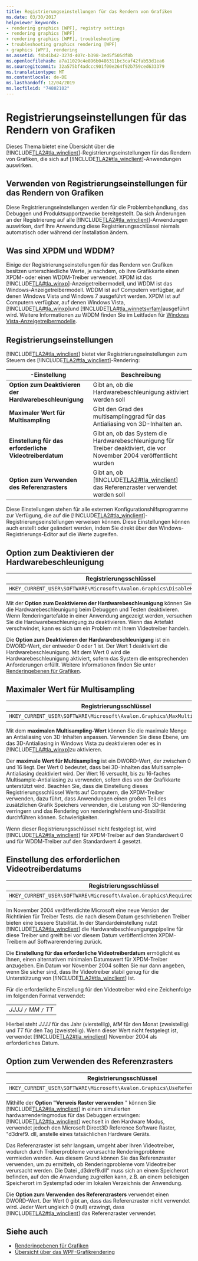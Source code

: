 ```yaml
---
title: Registrierungseinstellungen für das Rendern von Grafiken
ms.date: 03/30/2017
helpviewer_keywords:
- rendering graphics [WPF], registry settings
- rendering graphics [WPF]
- rendering graphics [WPF], troubleshooting
- troubleshooting graphics rendering [WPF]
- graphics [WPF], rendering
ms.assetid: f4b41b42-327d-407c-b398-3ed5f505df8b
ms.openlocfilehash: a7a11029c4e896b0486311bc3caf42fab53d1ea6
ms.sourcegitcommit: 32a575bf4adccc901f00e264f92b759ced633379
ms.translationtype: MT
ms.contentlocale: de-DE
ms.lasthandoff: 12/04/2019
ms.locfileid: "74802102"
---
```

# <a name="graphics-rendering-registry-settings"></a>Registrierungseinstellungen für das Rendern von Grafiken
Dieses Thema bietet eine Übersicht über die [!INCLUDE[TLA2#tla_winclient](../../../../includes/tla2sharptla-winclient-md.md)]-Registrierungseinstellungen für das Rendern von Grafiken, die sich auf [!INCLUDE[TLA2#tla_winclient](../../../../includes/tla2sharptla-winclient-md.md)]-Anwendungen auswirken.  

<a name="overview"></a>   
## <a name="when-to-use-graphics-rendering-registry-settings"></a>Verwenden von Registrierungseinstellungen für das Rendern von Grafiken  
 Diese Registrierungseinstellungen werden für die Problembehandlung, das Debuggen und Produktsupportzwecke bereitgestellt. Da sich Änderungen an der Registrierung auf alle [!INCLUDE[TLA2#tla_winclient](../../../../includes/tla2sharptla-winclient-md.md)]-Anwendungen auswirken, darf Ihre Anwendung diese Registrierungsschlüssel niemals automatisch oder während der Installation ändern.  
  
<a name="xpdmandwddm"></a>   
## <a name="what-are-xpdm-and-wddm"></a>Was sind XPDM und WDDM?  
 Einige der Registrierungseinstellungen für das Rendern von Grafiken besitzen unterschiedliche Werte, je nachdem, ob Ihre Grafikkarte einen XPDM- oder einen WDDM-Treiber verwendet. XPDM ist das [!INCLUDE[TLA#tla_winxp](../../../../includes/tlasharptla-winxp-md.md)]-Anzeigetreibermodell, und WDDM ist das Windows-Anzeigetreibermodell. WDDM ist auf Computern verfügbar, auf denen Windows Vista und Windows 7 ausgeführt werden. XPDM ist auf Computern verfügbar, auf denen Windows Vista, [!INCLUDE[TLA#tla_winxp](../../../../includes/tlasharptla-winxp-md.md)]und [!INCLUDE[TLA#tla_winnetsvrfam](../../../../includes/tlasharptla-winnetsvrfam-md.md)]ausgeführt wird. Weitere Informationen zu WDDM finden Sie im Leitfaden für [Windows Vista-Anzeigetreibermodelle](https://go.microsoft.com/fwlink/?LinkId=178394).  
  
<a name="registry_settings"></a>   
## <a name="registry-settings"></a>Registrierungseinstellungen  
 [!INCLUDE[TLA2#tla_winclient](../../../../includes/tla2sharptla-winclient-md.md)] bietet vier Registrierungseinstellungen zum Steuern des [!INCLUDE[TLA2#tla_winclient](../../../../includes/tla2sharptla-winclient-md.md)]-Rendering:  
  
|-Einstellung|Beschreibung|  
|-------------|-----------------|  
|**Option zum Deaktivieren der Hardwarebeschleunigung**|Gibt an, ob die Hardwarebeschleunigung aktiviert werden soll|  
|**Maximaler Wert für Multisampling**|Gibt den Grad des multisamplinggrad für das Antialiasing von 3D-Inhalten an.|  
|**Einstellung für das erforderliche Videotreiberdatum**|Gibt an, ob das System die Hardwarebeschleunigung für Treiber deaktiviert, die vor November 2004 veröffentlicht wurden|  
|**Option zum Verwenden des Referenzrasters**|Gibt an, ob [!INCLUDE[TLA2#tla_winclient](../../../../includes/tla2sharptla-winclient-md.md)] das Referenzraster verwendet werden soll|  
  
 Diese Einstellungen stehen für alle externen Konfigurationshilfsprogramme zur Verfügung, die auf die [!INCLUDE[TLA2#tla_winclient](../../../../includes/tla2sharptla-winclient-md.md)]-Registrierungseinstellungen verweisen können. Diese Einstellungen können auch erstellt oder geändert werden, indem Sie direkt über den Windows-Registrierungs-Editor auf die Werte zugreifen.  
  
<a name="disablehardwareacceleration"></a>   
## <a name="disable-hardware-acceleration-option"></a>Option zum Deaktivieren der Hardwarebeschleunigung  
  
|Registrierungsschlüssel|Werttyp|  
|------------------|----------------|  
|`HKEY_CURRENT_USER\SOFTWARE\Microsoft\Avalon.Graphics\DisableHWAcceleration`|DWORD|  
  
 Mit der **Option zum Deaktivieren der Hardwarebeschleunigung** können Sie die Hardwarebeschleunigung beim Debuggen und Testen deaktivieren. Wenn Renderingartefakte in einer Anwendung angezeigt werden, versuchen Sie die Hardwarebeschleunigung zu deaktivieren. Wenn das Artefakt verschwindet, kann es sich um ein Problem mit Ihrem Videotreiber handeln.  
  
 Die **Option zum Deaktivieren der Hardwarebeschleunigung** ist ein DWORD-Wert, der entweder 0 oder 1 ist. Der Wert 1 deaktiviert die Hardwarebeschleunigung. Mit dem Wert 0 wird die Hardwarebeschleunigung aktiviert, sofern das System die entsprechenden Anforderungen erfüllt. Weitere Informationen finden Sie unter [Renderingebenen für Grafiken](../advanced/graphics-rendering-tiers.md).  
  
<a name="maxmultisample"></a>   
## <a name="maximum-multisample-value"></a>Maximaler Wert für Multisampling  
  
|Registrierungsschlüssel|Werttyp|  
|------------------|----------------|  
|`HKEY_CURRENT_USER\SOFTWARE\Microsoft\Avalon.Graphics\MaxMultisampleType`|DWORD|  
  
 Mit dem **maximalen Multisampling-Wert** können Sie die maximale Menge an Antialiasing von 3D-Inhalten anpassen. Verwenden Sie diese Ebene, um das 3D-Antialiasing in Windows Vista zu deaktivieren oder es in [!INCLUDE[TLA#tla_winxp](../../../../includes/tlasharptla-winxp-md.md)]zu aktivieren.  
  
 Der **maximale Wert für Multisampling** ist ein DWORD-Wert, der zwischen 0 und 16 liegt. Der Wert 0 bedeutet, dass bei 3D-Inhalten das Multisample-Antialiasing deaktiviert wird. Der Wert 16 versucht, bis zu 16-faches Multisample-Antialiasing zu verwenden, sofern dies von der Grafikkarte unterstützt wird. Beachten Sie, dass die Einstellung dieses Registrierungsschlüssel Werts auf Computern, die XPDM-Treiber verwenden, dazu führt, dass Anwendungen einen großen Teil des zusätzlichen Grafik Speichers verwenden, die Leistung von 3D-Rendering verringern und das Rendering von renderingfehlern und-Stabilität durchführen können. Schwierigkeiten.  
  
 Wenn dieser Registrierungsschlüssel nicht festgelegt ist, wird [!INCLUDE[TLA2#tla_winclient](../../../../includes/tla2sharptla-winclient-md.md)] für XPDM-Treiber auf den Standardwert 0 und für WDDM-Treiber auf den Standardwert 4 gesetzt.  
  
<a name="requiredvideodriverdatesetting"></a>   
## <a name="required-video-driver-date-setting"></a>Einstellung des erforderlichen Videotreiberdatums  
  
|Registrierungsschlüssel|Werttyp|  
|------------------|----------------|  
|`HKEY_CURRENT_USER\SOFTWARE\Microsoft\Avalon.Graphics\RequiredVideoDriverDate`|String|  
  
 Im November 2004 veröffentlichte Microsoft eine neue Version der Richtlinien für Treiber Tests. die nach diesem Datum geschriebenen Treiber bieten eine bessere Stabilität. In der Standardeinstellung nutzt [!INCLUDE[TLA2#tla_winclient](../../../../includes/tla2sharptla-winclient-md.md)] die Hardwarebeschleunigungspipeline für diese Treiber und greift bei vor diesem Datum veröffentlichten XPDM-Treibern auf Softwarerendering zurück.  
  
 Die **Einstellung für das erforderliche Videotreiberdatum** ermöglicht es Ihnen, einen alternativen minimalen Datumswert für XPDM-Treiber anzugeben. Ein Datum vor November 2004 sollten Sie nur dann angeben, wenn Sie sicher sind, dass Ihr Videotreiber stabil genug für die Unterstützung von [!INCLUDE[TLA2#tla_winclient](../../../../includes/tla2sharptla-winclient-md.md)] ist.  
  
 Für die erforderliche Einstellung für den Videotreiber wird eine Zeichenfolge im folgenden Format verwendet:  
  
| |  
|-|  
|*JJJJ* `/` *MM* `/` *TT*|  
  
 Hierbei steht *JJJJ* für das Jahr (vierstellig), *MM* für den Monat (zweistellig) und *TT* für den Tag (zweistellig). Wenn dieser Wert nicht festgelegt ist, verwendet [!INCLUDE[TLA2#tla_winclient](../../../../includes/tla2sharptla-winclient-md.md)] November 2004 als erforderliches Datum.  
  
<a name="usereferencerasterizeroption"></a>   
## <a name="use-reference-rasterizer-option"></a>Option zum Verwenden des Referenzrasters  
  
|Registrierungsschlüssel|Werttyp|  
|------------------|----------------|  
|`HKEY_CURRENT_USER\SOFTWARE\Microsoft\Avalon.Graphics\UseReferenceRasterizer`|DWORD|  
  
 Mithilfe der **Option "Verweis Raster verwenden** " können Sie [!INCLUDE[TLA2#tla_winclient](../../../../includes/tla2sharptla-winclient-md.md)] in einem simulierten hardwarrenderingmodus für das Debuggen erzwingen: [!INCLUDE[TLA2#tla_winclient](../../../../includes/tla2sharptla-winclient-md.md)] wechselt in den Hardware Modus, verwendet jedoch den Microsoft Direct3D Reference Software Raster, "d3dref9. dll, anstelle eines tatsächlichen Hardware Geräts.  
  
 Das Referenzraster ist sehr langsam, umgeht aber Ihren Videotreiber, wodurch durch Treiberprobleme verursachte Renderingprobleme vermieden werden. Aus diesem Grund können Sie das Referenzraster verwenden, um zu ermitteln, ob Renderingprobleme vom Videotreiber verursacht werden. Die Datei „d3dref9.dll“ muss sich an einem Speicherort befinden, auf den die Anwendung zugreifen kann, z.B. an einem beliebigen Speicherort im Systempfad oder im lokalen Verzeichnis der Anwendung.  
  
 Die **Option zum Verwenden des Referenzrasters** verwendet einen DWORD-Wert. Der Wert 0 gibt an, dass das Referenzraster nicht verwendet wird. Jeder Wert ungleich 0 (null) erzwingt, dass [!INCLUDE[TLA2#tla_winclient](../../../../includes/tla2sharptla-winclient-md.md)] das Referenzraster verwendet.  
  
## <a name="see-also"></a>Siehe auch

- [Renderingebenen für Grafiken](../advanced/graphics-rendering-tiers.md)
- [Übersicht über das WPF-Grafikrendering](wpf-graphics-rendering-overview.md)
